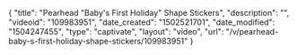 {
    "title": "Pearhead &quot;Baby's First Holiday&quot; Shape Stickers",
    "description": "",
    "videoid": "109983951",
    "date_created": "1502521701",
    "date_modified": "1504247455",
    "type": "captivate",
    "layout": "video",
    "url": "\/v\/pearhead-baby-s-first-holiday-shape-stickers\/109983951"
}